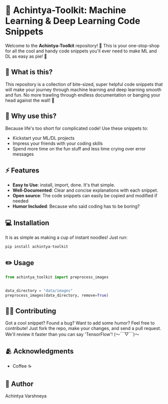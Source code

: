 # 🚀 Achintya-Toolkit: Machine Learning & Deep Learning Code Snippets

Welcome to the **Achintya-Toolkit** repository! 🎉 This is your one-stop-shop for all the cool and handy code snippets you'll ever need to make ML and DL as easy as pie! 🥧

## 🤔 What is this?

This repository is a collection of bite-sized, super helpful code snippets that will make your journey through machine learning and deep learning smooth and fun. No more trawling through endless documentation or banging your head against the wall! 🚀

## 💭 Why use this?

Because life's too short for complicated code! Use these snippets to:

- Kickstart your ML/DL projects
- Impress your friends with your coding skills
- Spend more time on the fun stuff and less time crying over error messages

## ⚡ Features

- **Easy to Use**: install, import, done. It's that simple.
- **Well-Documented**: Clear and concise explanations with each snippet.
- **Open source**: The code snippets can easily be copied and modified if needed
- **Humor Included**: Because who said coding has to be boring?

## 💻 Installation

It is as simple as making a cup of instant noodles! Just run:

```bash
pip install achintya-toolkit
```

## ✏️ Usage

```python
from achintya_toolkit import preprocess_images


data_directory = "data/images"
preprocess_images(data_directory, remove=True)

```


## 🧑‍🦰 Contributing

Got a cool snippet? Found a bug? Want to add some humor?   Feel free to contribute! Just fork the repo, make your changes, and send a pull request. We'll review it faster than you can say 'TensorFlow'! (～￣▽￣)～

## 🫂 Acknowledgments

- Coffee ☕

## 📄 Author

Achintya Varshneya